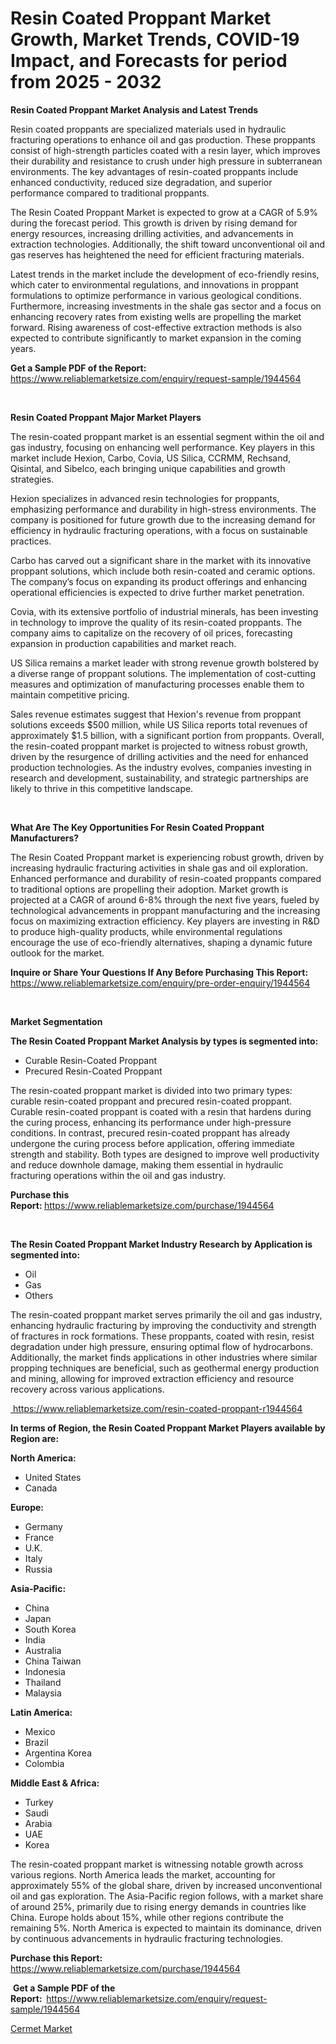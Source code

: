 <p><h1>Resin Coated Proppant Market Growth, Market Trends, COVID-19 Impact, and Forecasts for period from 2025 - 2032</h1></p><p><strong>Resin Coated Proppant Market Analysis and Latest Trends</strong></p>
<p><p>Resin coated proppants are specialized materials used in hydraulic fracturing operations to enhance oil and gas production. These proppants consist of high-strength particles coated with a resin layer, which improves their durability and resistance to crush under high pressure in subterranean environments. The key advantages of resin-coated proppants include enhanced conductivity, reduced size degradation, and superior performance compared to traditional proppants.</p><p>The Resin Coated Proppant Market is expected to grow at a CAGR of 5.9% during the forecast period. This growth is driven by rising demand for energy resources, increasing drilling activities, and advancements in extraction technologies. Additionally, the shift toward unconventional oil and gas reserves has heightened the need for efficient fracturing materials.</p><p>Latest trends in the market include the development of eco-friendly resins, which cater to environmental regulations, and innovations in proppant formulations to optimize performance in various geological conditions. Furthermore, increasing investments in the shale gas sector and a focus on enhancing recovery rates from existing wells are propelling the market forward. Rising awareness of cost-effective extraction methods is also expected to contribute significantly to market expansion in the coming years.</p></p>
<p><strong>Get a Sample PDF of the Report:&nbsp;</strong> <a href="https://www.reliablemarketsize.com/enquiry/request-sample/1944564?utm_campaign=2482&utm_medium=2&utm_source=Github&utm_content=ia&utm_term=01042025&utm_id=resin-coated-proppant">https://www.reliablemarketsize.com/enquiry/request-sample/1944564</a></p>
<p>&nbsp;</p>
<p><strong>Resin Coated Proppant Major Market Players</strong></p>
<p><p>The resin-coated proppant market is an essential segment within the oil and gas industry, focusing on enhancing well performance. Key players in this market include Hexion, Carbo, Covia, US Silica, CCRMM, Rechsand, Qisintal, and Sibelco, each bringing unique capabilities and growth strategies.</p><p>Hexion specializes in advanced resin technologies for proppants, emphasizing performance and durability in high-stress environments. The company is positioned for future growth due to the increasing demand for efficiency in hydraulic fracturing operations, with a focus on sustainable practices.</p><p>Carbo has carved out a significant share in the market with its innovative proppant solutions, which include both resin-coated and ceramic options. The company’s focus on expanding its product offerings and enhancing operational efficiencies is expected to drive further market penetration.</p><p>Covia, with its extensive portfolio of industrial minerals, has been investing in technology to improve the quality of its resin-coated proppants. The company aims to capitalize on the recovery of oil prices, forecasting expansion in production capabilities and market reach.</p><p>US Silica remains a market leader with strong revenue growth bolstered by a diverse range of proppant solutions. The implementation of cost-cutting measures and optimization of manufacturing processes enable them to maintain competitive pricing.</p><p>Sales revenue estimates suggest that Hexion's revenue from proppant solutions exceeds $500 million, while US Silica reports total revenues of approximately $1.5 billion, with a significant portion from proppants. Overall, the resin-coated proppant market is projected to witness robust growth, driven by the resurgence of drilling activities and the need for enhanced production technologies. As the industry evolves, companies investing in research and development, sustainability, and strategic partnerships are likely to thrive in this competitive landscape.</p></p>
<p>&nbsp;</p>
<p><strong>What Are The Key Opportunities For Resin Coated Proppant Manufacturers?</strong></p>
<p><p>The Resin Coated Proppant market is experiencing robust growth, driven by increasing hydraulic fracturing activities in shale gas and oil exploration. Enhanced performance and durability of resin-coated proppants compared to traditional options are propelling their adoption. Market growth is projected at a CAGR of around 6-8% through the next five years, fueled by technological advancements in proppant manufacturing and the increasing focus on maximizing extraction efficiency. Key players are investing in R&D to produce high-quality products, while environmental regulations encourage the use of eco-friendly alternatives, shaping a dynamic future outlook for the market.</p></p>
<p><strong>Inquire or Share Your Questions If Any Before Purchasing This Report:</strong> <a href="https://www.reliablemarketsize.com/enquiry/pre-order-enquiry/1944564?utm_campaign=2482&utm_medium=2&utm_source=Github&utm_content=ia&utm_term=01042025&utm_id=resin-coated-proppant">https://www.reliablemarketsize.com/enquiry/pre-order-enquiry/1944564</a></p>
<p>&nbsp;</p>
<p><strong>Market Segmentation</strong></p>
<p><strong>The Resin Coated Proppant Market Analysis by types is segmented into:</strong></p>
<p><ul><li>Curable Resin-Coated Proppant</li><li>Precured Resin-Coated Proppant</li></ul></p>
<p><p>The resin-coated proppant market is divided into two primary types: curable resin-coated proppant and precured resin-coated proppant. Curable resin-coated proppant is coated with a resin that hardens during the curing process, enhancing its performance under high-pressure conditions. In contrast, precured resin-coated proppant has already undergone the curing process before application, offering immediate strength and stability. Both types are designed to improve well productivity and reduce downhole damage, making them essential in hydraulic fracturing operations within the oil and gas industry.</p></p>
<p><strong>Purchase this Report:&nbsp;</strong><a href="https://www.reliablemarketsize.com/purchase/1944564?utm_campaign=2482&utm_medium=2&utm_source=Github&utm_content=ia&utm_term=01042025&utm_id=resin-coated-proppant">https://www.reliablemarketsize.com/purchase/1944564</a></p>
<p>&nbsp;</p>
<p><strong>The Resin Coated Proppant Market Industry Research by Application is segmented into:</strong></p>
<p><ul><li>Oil</li><li>Gas</li><li>Others</li></ul></p>
<p><p>The resin-coated proppant market serves primarily the oil and gas industry, enhancing hydraulic fracturing by improving the conductivity and strength of fractures in rock formations. These proppants, coated with resin, resist degradation under high pressure, ensuring optimal flow of hydrocarbons. Additionally, the market finds applications in other industries where similar propping techniques are beneficial, such as geothermal energy production and mining, allowing for improved extraction efficiency and resource recovery across various applications.</p></p>
<p><a href="https://www.reliablemarketsize.com/resin-coated-proppant-r1944564?utm_campaign=2482&utm_medium=2&utm_source=Github&utm_content=ia&utm_term=01042025&utm_id=resin-coated-proppant">&nbsp;https://www.reliablemarketsize.com/resin-coated-proppant-r1944564</a></p>
<p><strong>In terms of Region, the Resin Coated Proppant Market Players available by Region are:</strong></p>
<p>
    <p> <strong> North America: </strong>
        <ul>
            <li>United States</li>
            <li>Canada</li>
        </ul>
        </p> 
    <p> <strong> Europe: </strong>
        <ul>
            <li>Germany</li>
            <li>France</li>
            <li>U.K.</li>
            <li>Italy</li>
            <li>Russia</li>
        </ul>
        </p> 
    <p> <strong> Asia-Pacific: </strong>
        <ul>
            <li>China</li>
            <li>Japan</li>
            <li>South Korea</li>
            <li>India</li>
            <li>Australia</li>
            <li>China Taiwan</li>
            <li>Indonesia</li>
            <li>Thailand</li>
            <li>Malaysia</li>
        </ul>
        </p> 
    <p> <strong> Latin America: </strong>
        <ul>
            <li>Mexico</li>
            <li>Brazil</li>
            <li>Argentina Korea</li>
            <li>Colombia</li>
        </ul>
        </p> 
    <p> <strong> Middle East & Africa: </strong>
        <ul>
            <li>Turkey</li>
            <li>Saudi</li>
            <li>Arabia</li>
            <li>UAE</li>
            <li>Korea</li>
        </ul>
    </p>
    </p>
<p><p>The resin-coated proppant market is witnessing notable growth across various regions. North America leads the market, accounting for approximately 55% of the global share, driven by increased unconventional oil and gas exploration. The Asia-Pacific region follows, with a market share of around 25%, primarily due to rising energy demands in countries like China. Europe holds about 15%, while other regions contribute the remaining 5%. North America is expected to maintain its dominance, driven by continuous advancements in hydraulic fracturing technologies.</p></p>
<p><strong>Purchase this Report: </strong><a href="https://www.reliablemarketsize.com/purchase/1944564?utm_campaign=2482&utm_medium=2&utm_source=Github&utm_content=ia&utm_term=01042025&utm_id=resin-coated-proppant">https://www.reliablemarketsize.com/purchase/1944564</a></p>
<p>&nbsp;<strong>Get a Sample PDF of the Report:&nbsp;&nbsp;</strong><a href="https://www.reliablemarketsize.com/enquiry/request-sample/1944564?utm_campaign=2482&utm_medium=2&utm_source=Github&utm_content=ia&utm_term=01042025&utm_id=resin-coated-proppant">https://www.reliablemarketsize.com/enquiry/request-sample/1944564</a></p>
<p><strong></strong></p>
<p><p><a href="https://github.com/hartsockdonnette82/Market-Research-Report-List-1/blob/main/cermet-market.md?utm_campaign=2482&utm_medium=2&utm_source=Github&utm_content=ia&utm_term=01042025&utm_id=resin-coated-proppant">Cermet Market</a></p></p>